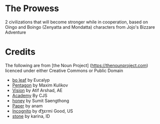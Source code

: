 # The Prowess
2 civilizations that will become stronger while in cooperation, based on Oingo and Boingo (Zenyatta and Mondatta) characters from Jojo's Bizzare Adventure

# Credits
The following are from [the Noun Project] (https://thenounproject.com) licenced under either Creative Commons or Public Domain
- [bo leaf](https://thenounproject.com/icon/bo-leaf-1955800/) by Eucalyp
- [Pentagon](https://thenounproject.com/icon/pentagon-1788323/) by Maxim Kulikov
- [Vision](https://thenounproject.com/icon/vision-3293552/) by Atif Arshad, AE
- [Academy](https://thenounproject.com/icon/academy-1689703/) By CJS
- [honey](https://thenounproject.com/icon/honey-4591385/) by Sumit Saengthong
- [Paper](https://thenounproject.com/icon/paper-1443472/) by anam
- [Incognito](https://thenounproject.com/icon/incognito-7572/) by d͡ʒɛrmi Good, US
- [stone](https://thenounproject.com/icon/stone-2768323/) by karina, ID
